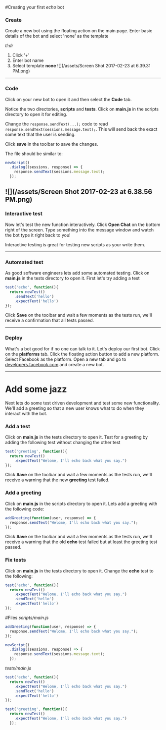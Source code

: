 #Creating your first _echo_ bot

### Create
Create a new bot using the floating action on the main page. Enter basic details of the bot and select 'none' as the template

_tl:dr_
1. Click '+'
2. Enter bot name
3. Select template **none**
![](/assets/Screen Shot 2017-02-23 at 6.39.31 PM.png)
---
### Code
Click on your new bot to open it and then select the **Code** tab. 

Notice the two directories, **scripts** and **tests**. Click on **main.js** in the scripts directory to open it for editing.

Change the `response.sendText(...);` code to read `response.sendText(sessions.message.text);`. This will send back the exact some text that the user is sending.

Click **save** in the toolbar to save the changes.

The file should be similar to:
```ts
newScript()
  .dialog((sessions, response) => {
    response.sendText(sessions.message.text);
  });
``` 
![](/assets/Screen Shot 2017-02-23 at 6.38.56 PM.png)
---
### Interactive test
Now let's test the new function interactively. Click **Open Chat** on the bottom right of the screen. Type something into the message window and watch the bot type it right back to you!

Interactive testing is great for testing new scripts as your write them.

---

### Automated test
As good software engineers lets add some automated testing. Click on **main.js** in the tests directory to open it. First let's try adding a test
```javascript
test('echo', function(){
  return newTest()
    .sendText('hello')
    .expectText('hello')
});
```

Click **Save** on the toolbar and wait a few moments as the tests run, we'll receive a confirmation that all tests passed.

---
### Deploy
What's a bot good for if no one can talk to it. Let's deploy our first bot. Click on the **platforms** tab. Click the floating action button to add a new platform. Select Facebook as the platform. Open a new tab and go to [developers.facebook.com](https://developers.facebook.com) and create a new bot. 

---
# Add some jazz
Next lets do some test driven development and test some new functionality. We'll add a greeting so that a new user knows what to do when they interact with the bot.

### Add a test
Click on **main.js** in the tests directory to open it. Test for a greeting by adding the following test without changing the other test
```javascript
test('greeting', function(){
  return newTest()
    .expectText("Welome, I'll echo back what you say.")
});
```

Click **Save** on the toolbar and wait a few moments as the tests run, we'll receive a warning that the new **greeting** test failed.

### Add a greeting
Click on **main.js** in the scripts directory to open it. Lets add a greeting with the following code:
```javascript
addGreeting(function(user, response) => {
  response.sendText("Welome, I'll echo back what you say.");
});
```
Click **Save** on the toolbar and wait a few moments as the tests run, we'll receive a warning that the old **echo** test failed but at least the greeting test passed.

### Fix tests
Click on **main.js** in the tests directory to open it. Change the **echo** test to the following:
```ts
test('echo', function(){
  return newTest()
    .expectText("Welome, I'll echo back what you say.")
    .sendText('hello')
    .expectText('hello')
});
```

#Files
_scripts/main.js_
```ts
addGreeting(function(user, response) => {
  response.sendText("Welome, I'll echo back what you say.");
});

newScript()
  .dialog((sessions, response) => {
    response.sendText(sessions.message.text);
  });
```
_tests/main.js_
```ts
test('echo', function(){
  return newTest()
    .expectText("Welome, I'll echo back what you say.")
    .sendText('hello')
    .expectText('hello')
});

test('greeting', function(){
  return newTest()
    .expectText("Welome, I'll echo back what you say.")
  });
```

